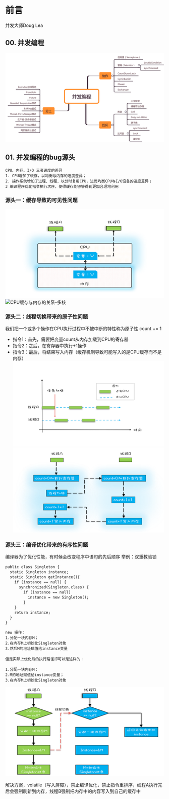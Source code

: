 # 前言
并发大师Doug Lea

## 00. 并发编程
![image](https://github.com/xaoduer/learning/blob/master/java-learning/java-concurrent-png/00.xmind.png)
## 01. 并发编程的bug源头
	CPU、内存、I/O 三者速度的差异
	1. CPU增加了缓存，以均衡与内存的速度差异；
	2. 操作系统增加了进程、线程、以分时复用CPU，进而均衡CPU与I/O设备的速度差异；
	3 编译程序优化指令执行次序，使得缓存能够够得到更加合理地利用
	
### 源头一：缓存导致的可见性问题
![CPU缓存与内存的关系-单核](https://github.com/xaoduer/learning/blob/master/java-learning/java-concurrent-png/01.%E5%8D%95CPU.png)
![CPU缓存与内存的关系-多核](https://github.com/xaoduer/learning/blob/master/java-learning/java-concurrent-png/01.%E5%A4%9ACPU.png)
	
### 源头二：线程切换带来的原子性问题
	
我们把一个或多个操作在CPU执行过程中不被中断的特性称为原子性
count += 1
* 指令1：首先，需要把变量count从内存加载到CPU的寄存器
* 指令2：之后，在寄存器中执行+1操作
* 指令3：最后，将结果写入内存（缓存机制导致可能写入的是CPU缓存而不是内存）
![线程切换](https://github.com/xaoduer/learning/blob/master/java-learning/java-concurrent-png/01.%E7%BA%BF%E7%A8%8B%E5%88%87%E6%8D%A2.png)
![非原子操作执行路径示意图](https://github.com/xaoduer/learning/blob/master/java-learning/java-concurrent-png/01.%E9%9D%9E%E5%8E%9F%E5%AD%90%E6%93%8D%E4%BD%9C.png)
	
### 源头三：编译优化带来的有序性问题
编译器为了优化性能，有时候会改变程序中语句的先后顺序
举例：双重教验锁
``` stylus
public class Singleton {
  static Singleton instance;
  static Singleton getInstance(){
    if (instance == null) {
      synchronized(Singleton.class) {
        if (instance == null)
          instance = new Singleton();
        }
    }
    return instance;
  }
}
```
	new 操作：
	1.分配一块内存M；
	2.在内存M上初始化Singleton对象
	3.然后M的地址赋值给instance变量
	
	但是实际上优化后的执行路径却可以是这样的：
	
	1.分配一块内存M；
	2.M的地址赋值给instance变量；
	3.在内存M上初始化Singleton对象
![编译器优化](https://github.com/xaoduer/learning/blob/master/java-learning/java-concurrent-png/01.%E7%BC%96%E8%AF%91%E5%99%A8%E4%BC%98%E5%8C%96%E5%B8%A6%E6%9D%A5%E7%9A%84%E9%97%AE%E9%A2%98.png)

解决方案，volatile（写入屏障），禁止编译优化，禁止指令重排序，线程A执行完后会强制刷新到内存，线程B强制把内存中的内容写入到自己的缓存中
	


